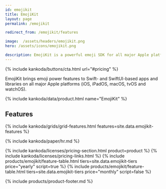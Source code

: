 ```yaml
---
id: emojikit
title: EmojiKit
layout: page
permalink: /emojikit

redirect_from: /emojikit/features

image:  /assets/headers/emojikit.png
hero: /assets/icons/emojikit.png

description: EmojiKit is a powerful emoji SDK for all major Apple platforms.
---
```


{% include kankoda/buttons/cta.html url="#pricing" %}

EmojiKit brings emoji power features to Swift- and SwiftUI-based apps and libraries on all major Apple platforms (iOS, iPadOS, macOS, tvOS and watchOS).

{% include kankoda/data/product.html name="EmojiKit" %}


## Features

{% include kankoda/grids/grid-features.html features=site.data.emojikit-features %}

{% include kankoda/paper/hr.md %}

{% include kankoda/licenses/pricing-section.html product=product %}
{% include kankoda/licenses/pricing-links.html  %}
{% include products/emojikit/feature-table.html tiers=site.data.emojikit-tiers price="yearly" script=true %}
{% include products/emojikit/feature-table.html tiers=site.data.emojikit-tiers price="monthly" script=false %}

{% include products/product-footer.md %}